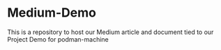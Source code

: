 # Medium-Demo
This is a repository to host our Medium article and document tied to our Project Demo for podman-machine
